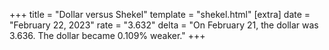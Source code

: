 +++
title = "Dollar versus Shekel"
template = "shekel.html"
[extra]
date = "February 22, 2023"
rate = "3.632"
delta = "On February 21, the dollar was 3.636. The dollar became 0.109% weaker."
+++
